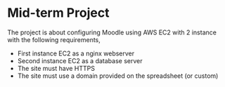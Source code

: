 # Mid-term Project

The project is about configuring Moodle using AWS EC2 with 2 instance with the following requirements,

- First instance EC2 as a nginx webserver
- Second instance EC2 as a database server
- The site must have HTTPS
- The site must use a domain provided on the spreadsheet (or custom)
